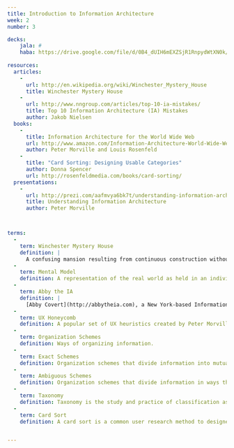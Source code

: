 ```yaml
---
title: Introduction to Information Architecture
week: 2
number: 3

decks:
    jala: #
    haba: https://drive.google.com/file/d/0B4_dUIH6mEXZSjR1RnpydWtXN0k/view?usp=sharing
  
resources:
  articles:
    -
      url: http://en.wikipedia.org/wiki/Winchester_Mystery_House
      title: Winchester Mystery House
    -
      url: http://www.nngroup.com/articles/top-10-ia-mistakes/
      title: Top 10 Information Architecture (IA) Mistakes
      author: Jakob Nielsen
  books:
    - 
      title: Information Architecture for the World Wide Web
      url: http://www.amazon.com/Information-Architecture-World-Wide-Web/dp/0596527349
      author: Peter Morville and Louis Rosenfeld
    -
      title: "Card Sorting: Designing Usable Categories"
      author: Donna Spencer
      url: http://rosenfeldmedia.com/books/card-sorting/
  presentations:
    -
      url: http://prezi.com/aafmvya6bk7t/understanding-information-architecture/
      title: Understanding Information Architecture
      author: Peter Morville



terms:
  -
    term: Winchester Mystery House
    definition: |
      A confusing mansion resulting from continuous construction without any planning. It is a good metaphor of what can happen to a website without any information architecture. See [website](http://www.winchestermysteryhouse.com/) and [Wikipedia](http://en.wikipedia.org/wiki/Winchester_Mystery_House)
  -
    term: Mental Model
    definition: A representation of the real world as held in an individual’s thoughts. People perceive the world in different ways, and therefore model it differently in their heads and thoughts.
  -
    term: Abby the IA
    definition: |
      [Abby Covert](http://abbytheia.com), a New York-based Information Architect and creator of one of the most popular sets of IA Heuristics. Instructor at GA and SVA.
  -
    term: UX Honeycomb
    definition: A popular set of UX heuristics created by Peter Morville.
  -
    term: Organization Schemes
    definition: Ways of organizing information.
  -
    term: Exact Schemes
    definition: Organization schemes that divide information into mutually-exclusive and easily-defined categories.
  -
    term: Ambiguous Schemes
    definition: Organization schemes that divide information in ways that are not exact but rather context-specific.
  -
    term: Taxonomy
    definition: Taxonomy is the study and practice of classification as well as a particular classification.
  -
    term: Card Sort
    definition: A card sort is a common user research method to designed to uncover participants’ mental models, particularly with respect to how they classify information. It can also be used to validate a particular organization scheme.


---
```

